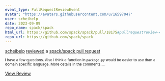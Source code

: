 ```yaml
---
event_type: PullRequestReviewEvent
avatar: "https://avatars.githubusercontent.com/u/1659704?"
user: scheibelp
date: 2023-09-09
repo_name: spack/spack
html_url: https://github.com/spack/spack/pull/18175#pullrequestreview-472697413
repo_url: https://github.com/spack/spack
---
```


<a href='https://github.com/scheibelp' target='_blank'>scheibelp</a> <a href='https://github.com/spack/spack/pull/18175#pullrequestreview-472697413' target='_blank'>reviewed</a> a <a href='https://github.com/spack/spack/pull/18175' target='_blank'>spack/spack pull request</a>

<small>I have a few questions. Also I think a function in `package.py` would be easier to use than a domain specific language. More details in the comments....</small>

<a href='https://github.com/spack/spack/pull/18175#pullrequestreview-472697413' target='_blank'>View Review</a>